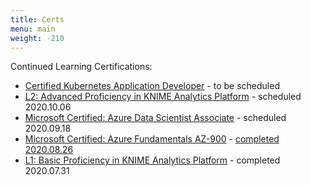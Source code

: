 ```yaml
---
title: Certs
menu: main
weight: -210
---
```


Continued Learning Certifications:
* [Certified Kubernetes Application Developer](https://www.cncf.io/certification/ckad/) - to be scheduled
* [L2: Advanced Proficiency in KNIME Analytics Platform](https://www.knime.com/certification-program) - scheduled 2020.10.06
* [Microsoft Certified: Azure Data Scientist Associate](https://docs.microsoft.com/en-us/learn/certifications/azure-data-scientist) - scheduled 2020.09.18
* [Microsoft Certified: Azure Fundamentals AZ-900](https://docs.microsoft.com/en-us/learn/certifications/azure-fundamentals) - [completed 2020.08.26](https://www.youracclaim.com/badges/3322ce3f-f5a2-4d56-a2b7-cd3678597c93/public_url)
* [L1: Basic Proficiency in KNIME Analytics Platform](https://www.knime.com/certification-program) - completed 2020.07.31